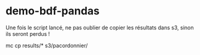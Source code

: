 # demo-bdf-pandas

Une fois le script lancé, ne pas oublier de copier les résultats dans s3, sinon ils seront perdus !

mc cp results/* s3/pacordonnier/
